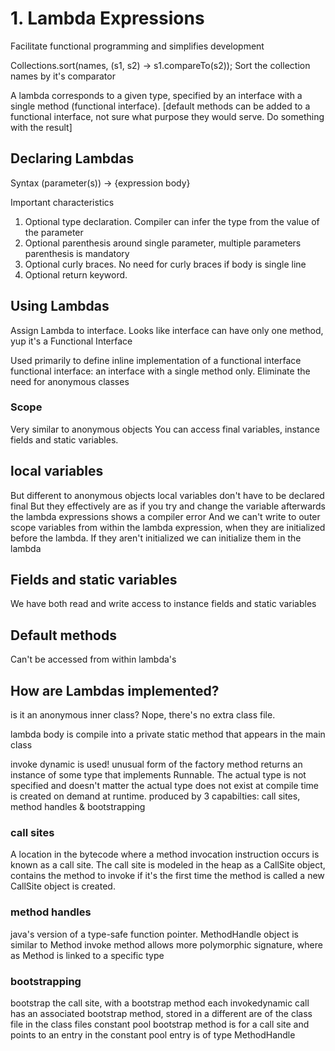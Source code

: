 # 1. Lambda Expressions

Facilitate functional programming and simplifies development

Collections.sort(names, (s1, s2) -> s1.compareTo(s2));
	Sort the collection names by it's comparator

A lambda corresponds to a given type, specified by an interface with a single method (functional interface). [default methods can be added to a functional interface, not sure what purpose they would serve. Do something with the result]

## Declaring Lambdas

Syntax
(parameter(s)) -> {expression body}

Important characteristics

1. Optional type declaration. Compiler can infer the type from the value of the parameter
2. Optional parenthesis around single parameter, multiple parameters parenthesis is mandatory
3. Optional curly braces. No need for curly braces if body is single line
4. Optional return keyword.

## Using Lambdas

Assign Lambda to interface.
Looks like interface can have only one method, yup it's a Functional Interface

Used primarily to define inline implementation  of a functional interface
functional interface: an interface with a single method only.
Eliminate the need for anonymous classes

### Scope

Very similar to anonymous objects
You can access final variables, instance fields and static variables.

## local variables

But different to anonymous objects local variables don't have to be declared final
But they effectively are as if you try and change the variable afterwards the lambda expressions shows a compiler error
And we can't write to outer scope variables from within the lambda expression, when they are initialized before the lambda.
	If they aren't initialized we can initialize them in the lambda

## Fields and static variables

We have both read and write access to instance fields and static variables

## Default methods

Can't be accessed from within lambda's

## How are Lambdas implemented?

is it an anonymous inner class? Nope, there's no extra class file.

lambda body is compile into a private static method that appears in the main class

invoke dynamic is used!
	unusual form of the factory method
	returns an instance of some type that implements Runnable.
	The actual type is not specified and doesn't matter
	the actual type does not exist at compile time
	is created on demand at runtime.
	produced by 3 capabilties: call sites, method handles & bootstrapping

### call sites

A location in the bytecode where a method invocation instruction occurs is known as a call site.
The call site is modeled in the heap as a CallSite object, contains the method to invoke
	if it's the first time the method is called a new CallSite object is created.

### method handles

java's version of a type-safe function pointer.
MethodHandle object is similar to Method
invoke method allows more polymorphic signature, where as Method is linked to a specific type

### bootstrapping

bootstrap the call site, with a bootstrap method
each invokedynamic call has an associated bootstrap method, stored in a different are of the class file
	in the class files constant pool
bootstrap method is for a call site and points to an entry in the constant pool
	entry is of type MethodHandle

